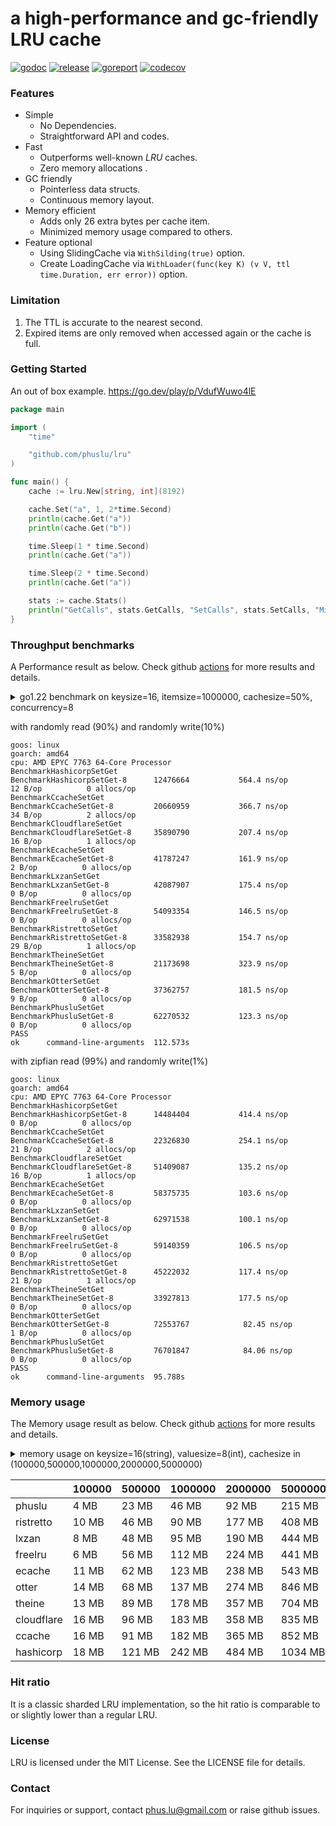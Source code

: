 # a high-performance and gc-friendly LRU cache

[![godoc][godoc-img]][godoc] [![release][release-img]][release] [![goreport][goreport-img]][goreport] [![codecov][codecov-img]][codecov]

### Features

* Simple
    - No Dependencies.
    - Straightforward API and codes.
* Fast
    - Outperforms well-known *LRU* caches.
    - Zero memory allocations .
* GC friendly
    - Pointerless data structs.
    - Continuous memory layout.
* Memory efficient
    - Adds only 26 extra bytes per cache item.
    - Minimized memory usage compared to others.
* Feature optional
    - Using SlidingCache via `WithSilding(true)` option.
    - Create LoadingCache via `WithLoader(func(key K) (v V, ttl time.Duration, err error))` option.

### Limitation
1. The TTL is accurate to the nearest second.
2. Expired items are only removed when accessed again or the cache is full.

### Getting Started

An out of box example. https://go.dev/play/p/VdufWuwo4lE
```go
package main

import (
	"time"

	"github.com/phuslu/lru"
)

func main() {
	cache := lru.New[string, int](8192)

	cache.Set("a", 1, 2*time.Second)
	println(cache.Get("a"))
	println(cache.Get("b"))

	time.Sleep(1 * time.Second)
	println(cache.Get("a"))

	time.Sleep(2 * time.Second)
	println(cache.Get("a"))

	stats := cache.Stats()
	println("GetCalls", stats.GetCalls, "SetCalls", stats.SetCalls, "Misses", stats.Misses)
}
```

### Throughput benchmarks

A Performance result as below. Check github [actions][actions] for more results and details.
<details>
  <summary>go1.22 benchmark on keysize=16, itemsize=1000000, cachesize=50%, concurrency=8</summary>

```go
// env writeratio=0.1 zipf=false go test -v -cpu=8 -run=none -bench=. -benchtime=5s -benchmem bench_test.go
package bench

import (
	"crypto/sha1"
	"fmt"
	"math/rand"
	"os"
	"runtime"
	"strconv"
	"testing"
	"time"
	_ "unsafe"

	theine "github.com/Yiling-J/theine-go"
	"github.com/cespare/xxhash/v2"
	cloudflare "github.com/cloudflare/golibs/lrucache"
	ristretto "github.com/dgraph-io/ristretto"
	freelru "github.com/elastic/go-freelru"
	hashicorp "github.com/hashicorp/golang-lru/v2/expirable"
	ccache "github.com/karlseguin/ccache/v3"
	lxzan "github.com/lxzan/memorycache"
	otter "github.com/maypok86/otter"
	ecache "github.com/orca-zhang/ecache"
	phuslu "github.com/phuslu/lru"
)

const (
	keysize   = 16
	cachesize = 1000000
)

var threshold = func() uint32 {
	writeratio, _ := strconv.ParseFloat(os.Getenv("writeratio"), 64)
	return uint32(float64(^uint32(0)) * writeratio)
}()

var zipfian = func() (zipf func() uint64) {
	ok, _ := strconv.ParseBool(os.Getenv("zipf"))
	if !ok {
		return nil
	}
	return rand.NewZipf(rand.New(rand.NewSource(time.Now().UnixNano())), 1.0001, 10, cachesize-1).Uint64
}

var shardcount = func() int {
	n := runtime.GOMAXPROCS(0) * 16
	k := 1
	for k < n {
		k = k * 2
	}
	return k
}()

var keys = func() (x []string) {
	x = make([]string, cachesize)
	for i := 0; i < cachesize; i++ {
		x[i] = fmt.Sprintf("%x", sha1.Sum([]byte(fmt.Sprint(i))))[:keysize]
	}
	return
}()

//go:noescape
//go:linkname fastrandn runtime.fastrandn
func fastrandn(x uint32) uint32

//go:noescape
//go:linkname fastrand runtime.fastrand
func fastrand() uint32

func BenchmarkHashicorpSetGet(b *testing.B) {
	cache := hashicorp.NewLRU[string, int](cachesize, nil, time.Hour)
	for i := 0; i < cachesize/2; i++ {
		cache.Add(keys[i], i)
	}

	b.ResetTimer()

	b.RunParallel(func(pb *testing.PB) {
		zipf := zipfian()
		for pb.Next() {
			if threshold > 0 && fastrand() <= threshold {
				i := int(fastrandn(cachesize))
				cache.Add(keys[i], i)
			} else if zipf == nil {
				cache.Get(keys[fastrandn(cachesize)])
			} else {
				cache.Get(keys[zipf()])
			}
		}
	})
}

func BenchmarkCcacheSetGet(b *testing.B) {
	cache := ccache.New(ccache.Configure[int]().MaxSize(cachesize).ItemsToPrune(100))
	for i := 0; i < cachesize/2; i++ {
		cache.Set(keys[i], i, time.Hour)
	}

	b.ResetTimer()

	b.RunParallel(func(pb *testing.PB) {
		zipf := zipfian()
		for pb.Next() {
			if threshold > 0 && fastrand() <= threshold {
				i := int(fastrandn(cachesize))
				cache.Set(keys[i], i, time.Hour)
			} else if zipf == nil {
				cache.Get(keys[fastrandn(cachesize)])
			} else {
				cache.Get(keys[zipf()])
			}
		}
	})
}

func BenchmarkCloudflareSetGet(b *testing.B) {
	cache := cloudflare.NewMultiLRUCache(uint(shardcount), uint(cachesize/shardcount))
	for i := 0; i < cachesize/2; i++ {
		cache.Set(keys[i], i, time.Now().Add(time.Hour))
	}
	expires := time.Now().Add(time.Hour)

	b.ResetTimer()

	b.RunParallel(func(pb *testing.PB) {
		zipf := zipfian()
		for pb.Next() {
			if threshold > 0 && fastrand() <= threshold {
				i := int(fastrandn(cachesize))
				cache.Set(keys[i], i, expires)
			} else if zipf == nil {
				cache.Get(keys[fastrandn(cachesize)])
			} else {
				cache.Get(keys[zipf()])
			}
		}
	})
}

func BenchmarkEcacheSetGet(b *testing.B) {
	cache := ecache.NewLRUCache(uint16(shardcount), uint16(cachesize/shardcount), time.Hour)
	for i := 0; i < cachesize/2; i++ {
		cache.Put(keys[i], i)
	}

	b.ResetTimer()

	b.RunParallel(func(pb *testing.PB) {
		zipf := zipfian()
		for pb.Next() {
			if threshold > 0 && fastrand() <= threshold {
				i := int(fastrandn(cachesize))
				cache.Put(keys[i], i)
			} else if zipf == nil {
				cache.Get(keys[fastrandn(cachesize)])
			} else {
				cache.Get(keys[zipf()])
			}
		}
	})
}

func BenchmarkLxzanSetGet(b *testing.B) {
	cache := lxzan.New[string, int](
		lxzan.WithBucketNum(shardcount),
		lxzan.WithBucketSize(cachesize/shardcount, cachesize/shardcount),
		lxzan.WithInterval(time.Hour, time.Hour),
	)
	for i := 0; i < cachesize/2; i++ {
		cache.Set(keys[i], i, time.Hour)
	}

	b.ResetTimer()

	b.RunParallel(func(pb *testing.PB) {
		zipf := zipfian()
		for pb.Next() {
			if threshold > 0 && fastrand() <= threshold {
				i := int(fastrandn(cachesize))
				cache.Set(keys[i], i, time.Hour)
			} else if zipf == nil {
				cache.Get(keys[fastrandn(cachesize)])
			} else {
				cache.Get(keys[zipf()])
			}
		}
	})
}

func hashStringXXHASH(s string) uint32 {
	return uint32(xxhash.Sum64String(s))
}

func BenchmarkFreelruSetGet(b *testing.B) {
	cache, _ := freelru.NewSharded[string, int](cachesize, hashStringXXHASH)
	for i := 0; i < cachesize/2; i++ {
		cache.AddWithLifetime(keys[i], i, time.Hour)
	}

	b.ResetTimer()

	b.RunParallel(func(pb *testing.PB) {
		zipf := zipfian()
		for pb.Next() {
			if threshold > 0 && fastrand() <= threshold {
				i := int(fastrandn(cachesize))
				cache.AddWithLifetime(keys[i], i, time.Hour)
			} else if zipf == nil {
				cache.Get(keys[fastrandn(cachesize)])
			} else {
				cache.Get(keys[zipf()])
			}
		}
	})
}

func BenchmarkRistrettoSetGet(b *testing.B) {
	cache, _ := ristretto.NewCache(&ristretto.Config{
		NumCounters: 10 * cachesize, // number of keys to track frequency of (10M).
		MaxCost:     cachesize,      // maximum cost of cache (1M).
		BufferItems: 64,             // number of keys per Get buffer.
	})
	for i := 0; i < cachesize/2; i++ {
		cache.SetWithTTL(keys[i], i, 1, time.Hour)
	}

	b.ResetTimer()

	b.RunParallel(func(pb *testing.PB) {
		zipf := zipfian()
		for pb.Next() {
			if threshold > 0 && fastrand() <= threshold {
				i := int(fastrandn(cachesize))
				cache.SetWithTTL(keys[i], i, 1, time.Hour)
			} else if zipf == nil {
				cache.Get(keys[fastrandn(cachesize)])
			} else {
				cache.Get(keys[zipf()])
			}
		}
	})
}

func BenchmarkTheineSetGet(b *testing.B) {
	cache, _ := theine.NewBuilder[string, int](cachesize).Build()
	for i := 0; i < cachesize/2; i++ {
		cache.SetWithTTL(keys[i], i, 1, time.Hour)
	}

	b.ResetTimer()

	b.RunParallel(func(pb *testing.PB) {
		zipf := zipfian()
		for pb.Next() {
			if threshold > 0 && fastrand() <= threshold {
				i := int(fastrandn(cachesize))
				cache.SetWithTTL(keys[i], i, 1, time.Hour)
			} else if zipf == nil {
				cache.Get(keys[fastrandn(cachesize)])
			} else {
				cache.Get(keys[zipf()])
			}
		}
	})
}

func BenchmarkOtterSetGet(b *testing.B) {
	cache, _ := otter.MustBuilder[string, int](cachesize).WithVariableTTL().Build()
	for i := 0; i < cachesize/2; i++ {
		cache.Set(keys[i], i, time.Hour)
	}

	b.ResetTimer()

	b.RunParallel(func(pb *testing.PB) {
		zipf := zipfian()
		for pb.Next() {
			if threshold > 0 && fastrand() <= threshold {
				i := int(fastrandn(cachesize))
				cache.Set(keys[i], i, time.Hour)
			} else if zipf == nil {
				cache.Get(keys[fastrandn(cachesize)])
			} else {
				cache.Get(keys[zipf()])
			}
		}
	})
}

func BenchmarkPhusluSetGet(b *testing.B) {
	cache := phuslu.New[string, int](cachesize, phuslu.WithShards[string, int](uint32(shardcount)))
	for i := 0; i < cachesize/2; i++ {
		cache.Set(keys[i], i, time.Hour)
	}

	b.ResetTimer()

	b.RunParallel(func(pb *testing.PB) {
		zipf := zipfian()
		for pb.Next() {
			if threshold > 0 && fastrand() <= threshold {
				i := int(fastrandn(cachesize))
				cache.Set(keys[i], i, time.Hour)
			} else if zipf == nil {
				cache.Get(keys[fastrandn(cachesize)])
			} else {
				cache.Get(keys[zipf()])
			}
		}
	})
}
```
</details>

with randomly read (90%) and randomly write(10%)
```
goos: linux
goarch: amd64
cpu: AMD EPYC 7763 64-Core Processor                
BenchmarkHashicorpSetGet
BenchmarkHashicorpSetGet-8    	12476664	       564.4 ns/op	      12 B/op	       0 allocs/op
BenchmarkCcacheSetGet
BenchmarkCcacheSetGet-8       	20660959	       366.7 ns/op	      34 B/op	       2 allocs/op
BenchmarkCloudflareSetGet
BenchmarkCloudflareSetGet-8   	35890790	       207.4 ns/op	      16 B/op	       1 allocs/op
BenchmarkEcacheSetGet
BenchmarkEcacheSetGet-8       	41787247	       161.9 ns/op	       2 B/op	       0 allocs/op
BenchmarkLxzanSetGet
BenchmarkLxzanSetGet-8        	42087907	       175.4 ns/op	       0 B/op	       0 allocs/op
BenchmarkFreelruSetGet
BenchmarkFreelruSetGet-8      	54093354	       146.5 ns/op	       0 B/op	       0 allocs/op
BenchmarkRistrettoSetGet
BenchmarkRistrettoSetGet-8    	33582938	       154.7 ns/op	      29 B/op	       1 allocs/op
BenchmarkTheineSetGet
BenchmarkTheineSetGet-8       	21173698	       323.9 ns/op	       5 B/op	       0 allocs/op
BenchmarkOtterSetGet
BenchmarkOtterSetGet-8        	37362757	       181.5 ns/op	       9 B/op	       0 allocs/op
BenchmarkPhusluSetGet
BenchmarkPhusluSetGet-8       	62270532	       123.3 ns/op	       0 B/op	       0 allocs/op
PASS
ok  	command-line-arguments	112.573s
```

with zipfian read (99%) and randomly write(1%)
```
goos: linux
goarch: amd64
cpu: AMD EPYC 7763 64-Core Processor                
BenchmarkHashicorpSetGet
BenchmarkHashicorpSetGet-8    	14484404	       414.4 ns/op	       0 B/op	       0 allocs/op
BenchmarkCcacheSetGet
BenchmarkCcacheSetGet-8       	22326830	       254.1 ns/op	      21 B/op	       2 allocs/op
BenchmarkCloudflareSetGet
BenchmarkCloudflareSetGet-8   	51409087	       135.2 ns/op	      16 B/op	       1 allocs/op
BenchmarkEcacheSetGet
BenchmarkEcacheSetGet-8       	58375735	       103.6 ns/op	       0 B/op	       0 allocs/op
BenchmarkLxzanSetGet
BenchmarkLxzanSetGet-8        	62971538	       100.1 ns/op	       0 B/op	       0 allocs/op
BenchmarkFreelruSetGet
BenchmarkFreelruSetGet-8      	59140359	       106.5 ns/op	       0 B/op	       0 allocs/op
BenchmarkRistrettoSetGet
BenchmarkRistrettoSetGet-8    	45222032	       117.4 ns/op	      21 B/op	       1 allocs/op
BenchmarkTheineSetGet
BenchmarkTheineSetGet-8       	33927813	       177.5 ns/op	       0 B/op	       0 allocs/op
BenchmarkOtterSetGet
BenchmarkOtterSetGet-8        	72553767	        82.45 ns/op	       1 B/op	       0 allocs/op
BenchmarkPhusluSetGet
BenchmarkPhusluSetGet-8       	76701847	        84.06 ns/op	       0 B/op	       0 allocs/op
PASS
ok  	command-line-arguments	95.788s
```

### Memory usage

The Memory usage result as below. Check github [actions][actions] for more results and details.
<details>
  <summary>memory usage on keysize=16(string), valuesize=8(int), cachesize in (100000,500000,1000000,2000000,5000000)</summary>

```go
// memusage.go
package main

import (
	"fmt"
	"os"
	"runtime"
	"time"
	"strconv"

	theine "github.com/Yiling-J/theine-go"
	"github.com/cespare/xxhash/v2"
	cloudflare "github.com/cloudflare/golibs/lrucache"
	ristretto "github.com/dgraph-io/ristretto"
	freelru "github.com/elastic/go-freelru"
	hashicorp "github.com/hashicorp/golang-lru/v2/expirable"
	ccache "github.com/karlseguin/ccache/v3"
	lxzan "github.com/lxzan/memorycache"
	otter "github.com/maypok86/otter"
	ecache "github.com/orca-zhang/ecache"
	phuslu "github.com/phuslu/lru"
)

const keysize = 16

var keys []string

func main() {
	name := os.Args[1]
	cachesize, _ := strconv.Atoi(os.Args[2])

	keys = make([]string, cachesize)
	for i := 0; i < cachesize; i++ {
		keys[i] = fmt.Sprintf(fmt.Sprintf("%%0%dd", keysize), i)
	}

	var o runtime.MemStats
	runtime.ReadMemStats(&o)

	map[string]func(int){
		"phuslu":     SetupPhuslu,
		"freelru":    SetupFreelru,
		"ristretto":  SetupRistretto,
		"otter":      SetupOtter,
		"lxzan":      SetupLxzan,
		"ecache":     SetupEcache,
		"cloudflare": SetupCloudflare,
		"ccache":     SetupCcache,
		"hashicorp":  SetupHashicorp,
		"theine":     SetupTheine,
	}[name](cachesize)

	var m runtime.MemStats
	runtime.ReadMemStats(&m)

	fmt.Printf("%s\t%d\t%v MB\t%v MB\t%v MB\n",
		name,
		cachesize,
		(m.Alloc-o.Alloc)/1048576,
		(m.TotalAlloc-o.TotalAlloc)/1048576,
		(m.Sys-o.Sys)/1048576,
	)
}

func SetupPhuslu(cachesize int) {
	cache := phuslu.New[string, int](cachesize)
	for i := 0; i < cachesize; i++ {
		cache.Set(keys[i], i, time.Hour)
	}
}

func SetupFreelru(cachesize int) {
	cache, _ := freelru.NewSharded[string, int](uint32(cachesize), func(s string) uint32 { return uint32(xxhash.Sum64String(s)) })
	for i := 0; i < cachesize; i++ {
		cache.AddWithLifetime(keys[i], i, time.Hour)
	}
}

func SetupOtter(cachesize int) {
	cache, _ := otter.MustBuilder[string, int](cachesize).WithVariableTTL().Build()
	for i := 0; i < cachesize; i++ {
		cache.Set(keys[i], i, time.Hour)
	}
}

func SetupEcache(cachesize int) {
	cache := ecache.NewLRUCache(1024, uint16(cachesize/1024), time.Hour)
	for i := 0; i < cachesize; i++ {
		cache.Put(keys[i], i)
	}
}

func SetupRistretto(cachesize int) {
	cache, _ := ristretto.NewCache(&ristretto.Config{
		NumCounters: int64(10 * cachesize), // number of keys to track frequency of (10M).
		MaxCost:     int64(cachesize),      // maximum cost of cache (1M).
		BufferItems: 64,             // number of keys per Get buffer.
	})
	for i := 0; i < cachesize; i++ {
		cache.SetWithTTL(keys[i], i, 1, time.Hour)
	}
}

func SetupLxzan(cachesize int) {
	cache := lxzan.New[string, int](
		lxzan.WithBucketNum(128),
		lxzan.WithBucketSize(cachesize/128, cachesize/128),
		lxzan.WithInterval(time.Hour, time.Hour),
	)
	for i := 0; i < cachesize; i++ {
		cache.Set(keys[i], i, time.Hour)
	}
}

func SetupTheine(cachesize int) {
	cache, _ := theine.NewBuilder[string, int](int64(cachesize)).Build()
	for i := 0; i < cachesize; i++ {
		cache.SetWithTTL(keys[i], i, 1, time.Hour)
	}
}

func SetupCloudflare(cachesize int) {
	cache := cloudflare.NewMultiLRUCache(1024, uint(cachesize/1024))
	for i := 0; i < cachesize; i++ {
		cache.Set(keys[i], i, time.Now().Add(time.Hour))
	}
}

func SetupCcache(cachesize int) {
	cache := ccache.New(ccache.Configure[int]().MaxSize(int64(cachesize)).ItemsToPrune(100))
	for i := 0; i < cachesize; i++ {
		cache.Set(keys[i], i, time.Hour)
	}
}

func SetupHashicorp(cachesize int) {
	cache := hashicorp.NewLRU[string, int](cachesize, nil, time.Hour)
	for i := 0; i < cachesize; i++ {
		cache.Add(keys[i], i)
	}
}
```
</details>

|            | 100000 | 500000 | 1000000 | 2000000 | 5000000 |
| ---------- | ------ | ------ | ------- | ------- | ------- |
| phuslu     | 4 MB   | 23 MB  | 46 MB   | 92 MB   | 215 MB  |
| ristretto  | 10 MB  | 46 MB  | 90 MB   | 177 MB  | 408 MB  |
| lxzan      | 8 MB   | 48 MB  | 95 MB   | 190 MB  | 444 MB  |
| freelru    | 6 MB   | 56 MB  | 112 MB  | 224 MB  | 441 MB  |
| ecache     | 11 MB  | 62 MB  | 123 MB  | 238 MB  | 543 MB  |
| otter      | 14 MB  | 68 MB  | 137 MB  | 274 MB  | 846 MB  |
| theine     | 13 MB  | 89 MB  | 178 MB  | 357 MB  | 704 MB  |
| cloudflare | 16 MB  | 96 MB  | 183 MB  | 358 MB  | 835 MB  |
| ccache     | 16 MB  | 91 MB  | 182 MB  | 365 MB  | 852 MB  |
| hashicorp  | 18 MB  | 121 MB | 242 MB  | 484 MB  | 1034 MB |

### Hit ratio
It is a classic sharded LRU implementation, so the hit ratio is comparable to or slightly lower than a regular LRU.

### License
LRU is licensed under the MIT License. See the LICENSE file for details.

### Contact
For inquiries or support, contact phus.lu@gmail.com or raise github issues.

[godoc-img]: http://img.shields.io/badge/godoc-reference-blue.svg
[godoc]: https://pkg.go.dev/github.com/phuslu/lru
[release-img]: https://img.shields.io/github/v/tag/phuslu/lru?label=release
[release]: https://github.com/phuslu/lru/tags
[goreport-img]: https://goreportcard.com/badge/github.com/phuslu/lru
[goreport]: https://goreportcard.com/report/github.com/phuslu/lru
[actions]: https://github.com/phuslu/lru/actions/workflows/benchmark.yml
[codecov-img]: https://codecov.io/gh/phuslu/lru/graph/badge.svg?token=Q21AMQNM1K
[codecov]: https://codecov.io/gh/phuslu/lru

